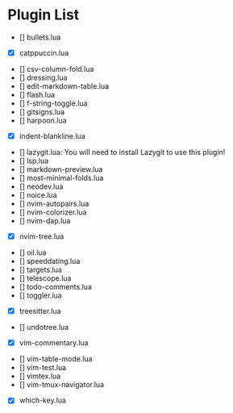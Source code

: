 # Plugin List

- [] bullets.lua
- [x] catppuccin.lua
- [] csv-column-fold.lua
- [] dressing.lua
- [] edit-markdown-table.lua
- [] flash.lua
- [] f-string-toggle.lua
- [] gitsigns.lua
- [] harpoon.lua
- [x] indent-blankline.lua
- [] lazygit.lua: You will need to install Lazygit to use this plugin!
- [] lsp.lua
- [] markdown-preview.lua
- [] most-minimal-folds.lua
- [] neodev.lua
- [] noice.lua
- [] nvim-autopairs.lua
- [] nvim-colorizer.lua
- [] nvim-dap.lua
- [x] nvim-tree.lua
- [] oil.lua
- [] speeddating.lua
- [] targets.lua
- [] telescope.lua
- [] todo-comments.lua
- [] toggler.lua
- [x] treesitter.lua
- [] undotree.lua
- [x] vim-commentary.lua
- [] vim-table-mode.lua
- [] vim-test.lua
- [] vimtex.lua
- [] vim-tmux-navigator.lua
- [x] which-key.lua